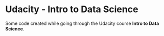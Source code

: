 # Udacity - Intro to Data Science

Some code created while going through the Udacity course **Intro to Data Science**.
